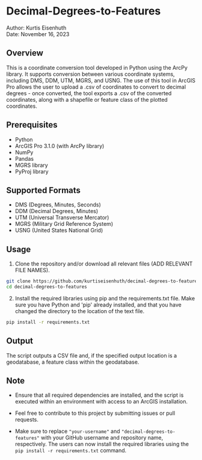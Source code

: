 # Decimal-Degrees-to-Features

Author: Kurtis Eisenhuth  
Date: November 16, 2023

## Overview

This is a coordinate conversion tool developed in Python using the ArcPy library. It supports conversion between various coordinate systems, including DMS, DDM, UTM, MGRS, and USNG. The use of this tool in ArcGIS Pro allows the user to upload a .csv of coordinates to convert to decimal degrees - once converted, the tool exports a .csv of the converted coordinates, along with a shapefile or feature class of the plotted coordinates. 

## Prerequisites

- Python
- ArcGIS Pro 3.1.0 (with ArcPy library)
- NumPy
- Pandas
- MGRS library
- PyProj library

## Supported Formats

- DMS (Degrees, Minutes, Seconds)
- DDM (Decimal Degrees, Minutes)
- UTM (Universal Transverse Mercator)
- MGRS (Military Grid Reference System)
- USNG (United States National Grid)

## Usage 

1. Clone the repository and/or download all relevant files (ADD RELEVANT FILE NAMES).

```bash
git clone https://github.com/kurtiseisenhuth/decimal-degrees-to-features.git
cd decimal-degrees-to-features
```
2. Install the required libraries using pip and the requirements.txt file. Make sure you have Python and 'pip' already installed, and that you have changed the directory to the location of the text file.

```bash
pip install -r requirements.txt
```

## Output
The script outputs a CSV file and, if the specified output location is a geodatabase, a feature class within the geodatabase.

## Note
- Ensure that all required dependencies are installed, and the script is executed within an environment with access to an ArcGIS installation.

- Feel free to contribute to this project by submitting issues or pull requests.

- Make sure to replace `"your-username"` and `"decimal-degrees-to-features"` with your GitHub username and repository name, respectively. The users can now install the required libraries using the `pip install -r requirements.txt` command.




